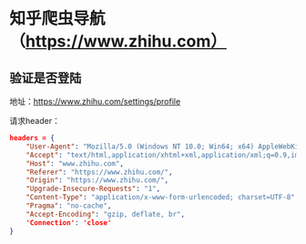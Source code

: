 # 知乎爬虫导航（https://www.zhihu.com）

## 验证是否登陆

地址：https://www.zhihu.com/settings/profile

请求header：
```json
headers = {
    "User-Agent": "Mozilla/5.0 (Windows NT 10.0; Win64; x64) AppleWebKit/537.36 (KHTML, like Gecko) Chrome/53.0.2785.143 Safari/537.36",
    "Accept": "text/html,application/xhtml+xml,application/xml;q=0.9,image/webp,*/*;q=0.8",
    "Host": "www.zhihu.com",
    "Referer": "https://www.zhihu.com/",
    "Origin": "https://www.zhihu.com/",
    "Upgrade-Insecure-Requests": "1",
    "Content-Type": "application/x-www-form-urlencoded; charset=UTF-8",
    "Pragma": "no-cache",
    "Accept-Encoding": "gzip, deflate, br",
    'Connection': 'close'
}
```



